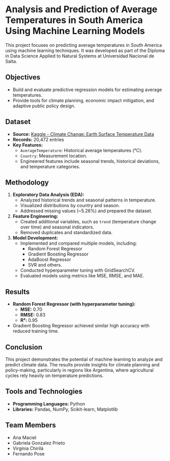 # Analysis and Prediction of Average Temperatures in South America Using Machine Learning Models

This project focuses on predicting average temperatures in South America using machine learning techniques. It was developed as part of the Diploma in Data Science Applied to Natural Systems at Universidad Nacional de Salta.

## Objectives
- Build and evaluate predictive regression models for estimating average temperatures.
- Provide tools for climate planning, economic impact mitigation, and adaptive public policy design.

## Dataset
- **Source:** [Kaggle - Climate Change: Earth Surface Temperature Data](https://www.kaggle.com/datasets/berkeleyearth/climate-change-earth-surface-temperature-data)
- **Records:** 20,472 entries
- **Key Features:**
  - `AverageTemperature`: Historical average temperatures (°C).
  - `Country`: Measurement location.
  - Engineered features include seasonal trends, historical deviations, and temperature categories.

## Methodology
1. **Exploratory Data Analysis (EDA):**
   - Analyzed historical trends and seasonal patterns in temperature.
   - Visualized distributions by country and season.
   - Addressed missing values (~5.26%) and prepared the dataset.
2. **Feature Engineering:**
   - Created additional variables, such as `trend` (temperature change over time) and seasonal indicators.
   - Removed duplicates and standardized data.
3. **Model Development:**
   - Implemented and compared multiple models, including:
     - Random Forest Regressor
     - Gradient Boosting Regressor
     - AdaBoost Regressor
     - SVR and others.
   - Conducted hyperparameter tuning with GridSearchCV.
   - Evaluated models using metrics like MSE, RMSE, and MAE.

## Results
- **Random Forest Regressor (with hyperparameter tuning):**
  - **MSE:** 0.70
  - **RMSE:** 0.83
  - **R²:** 0.95
- Gradient Boosting Regressor achieved similar high accuracy with reduced training time.

## Conclusion
This project demonstrates the potential of machine learning to analyze and predict climate data. The results provide insights for climate planning and policy-making, particularly in regions like Argentina, where agricultural cycles rely heavily on temperature predictions.

## Tools and Technologies
- **Programming Languages:** Python
- **Libraries:** Pandas, NumPy, Scikit-learn, Matplotlib

## Team Members
- Ana Maciel
- Gabriela Gonzalez Prieto
- Virginia Chirilá
- Fernando Pose
